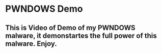 # PWNDOWS Demo

## This is Video of Demo of my PWNDOWS malware, it demonstartes the full power of this malware. Enjoy.
